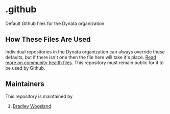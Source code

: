# .github

Default Github files for the Dynata organization.

## How These Files Are Used

Individual repositories in the Dynata organization can always override these defaults, but if there isn't one then the file here will take it's place. [Read more on community health files](https://help.github.com/en/github/building-a-strong-community/creating-a-default-community-health-file). This repository must remain public for it to be used by Github.

## Maintainers

This repository is maintained by

1. [Bradley Wogsland](https://github.com/wogsland)
